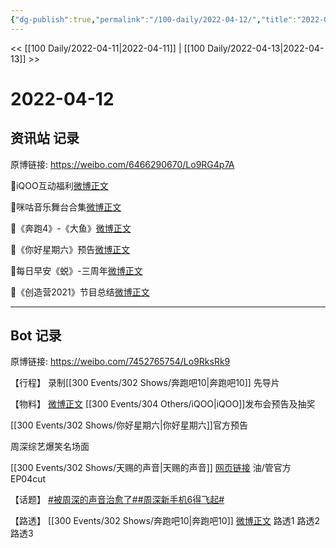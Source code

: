 ```yaml
---
{"dg-publish":true,"permalink":"/100-daily/2022-04-12/","title":"2022-04-12"}
---
```



<< [[100 Daily/2022-04-11\|2022-04-11]] | [[100 Daily/2022-04-13\|2022-04-13]] >>

# 2022-04-12

## 资讯站 记录

原博链接: https://weibo.com/6466290670/Lo9RG4p7A

🌟iQOO互动福利[微博正文](https://m.weibo.cn/6466290670/4757372260057973)

🌟咪咕音乐舞台合集[微博正文](https://m.weibo.cn/6466290670/4757465067946297)

🌟《奔跑4》-《大鱼》[微博正文](https://m.weibo.cn/6466290670/4757391989544377)

🌟《你好星期六》预告[微博正文](https://m.weibo.cn/6466290670/4757429159988391)

🌟每日早安《蜕》-三周年[微博正文](https://m.weibo.cn/6466290670/4757359442266765)

🌟《创造营2021》节目总结[微博正文](https://m.weibo.cn/6466290670/4757550815776596)

---
## Bot 记录

原博链接: https://weibo.com/7452765754/Lo9RksRk9

【行程】
录制[[300 Events/302 Shows/奔跑吧10\|奔跑吧10]] 先导片

【物料】
[微博正文](https://m.weibo.cn/6960161079/4757369915445465) [[300 Events/304 Others/iQOO\|iQOO]]发布会预告及抽奖

[](https://m.weibo.cn/6456359414/4757418041148437) [[300 Events/302 Shows/你好星期六\|你好星期六]]官方预告

[](https://m.weibo.cn/2591595652/4757449845773492) 周深综艺爆笑名场面

[[300 Events/302 Shows/天赐的声音\|天赐的声音]]
[网页链接](https://weibo.cn/sinaurl?u=https%3A%2F%2Fyoutu.be%2FGrfewa8EJko) 油/管官方EP04cut

【话题】
[#被周深的声音治愈了#](https://s.weibo.com/weibo?q=%23%E8%A2%AB%E5%91%A8%E6%B7%B1%E7%9A%84%E5%A3%B0%E9%9F%B3%E6%B2%BB%E6%84%88%E4%BA%86%23)[#周深新手机6得飞起#](https://s.weibo.com/weibo?q=%23%E5%91%A8%E6%B7%B1%E6%96%B0%E6%89%8B%E6%9C%BA6%E5%BE%97%E9%A3%9E%E8%B5%B7%23)

【路透】
[[300 Events/302 Shows/奔跑吧10\|奔跑吧10]]
[微博正文](https://m.weibo.cn/3503135563/4757532310504319) 路透1
[](https://m.weibo.cn/5067169323/4757477163796608) 路透2
[](https://m.weibo.cn/7709607495/4757499313914727) 路透3
